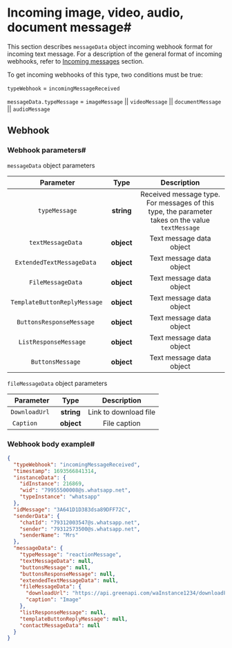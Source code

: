 # Incoming image, video, audio, document message#

This section describes `messageData` object incoming webhook format for incoming text message. For a description of the
general format of incoming webhooks, refer to [Incoming messages](index.md) section.

To get incoming webhooks of this type, two conditions must be true:

`typeWebhook` = `incomingMessageReceived`

`messageData.typeMessage` = `imageMessage` || `videoMessage` || `documentMessage` || `audioMessage`

## Webhook

### Webhook parameters#

`messageData`  object parameters

|         **Parameter**         |  **Type**  |                                         **Description**                                          |
|:-----------------------------:|:----------:|:------------------------------------------------------------------------------------------------:|
|         `typeMessage`         | **string** | Received message type. For messages of this type, the parameter takes on the value `textMessage` |
|      `textMessageData	`       | **object** |                                     Text message data object                                     |
|  `ExtendedTextMessageData	`   | **object** |                                     Text message data object                                     |
|      `FileMessageData	`       | **object** |                                     Text message data object                                     |
| `TemplateButtonReplyMessage	` | **object** |                                     Text message data object                                     |
|   `ButtonsResponseMessage	`   | **object** |                                     Text message data object                                     |
|    `ListResponseMessage	`     | **object** |                                     Text message data object                                     |
|       `ButtonsMessage	`       | **object** |                                     Text message data object                                     |

`fileMessageData` object parameters

| **Parameter**  |  **Type**  |                                        **Description**                                         |
|:--------------:|:----------:|:----------------------------------------------------------------------------------------------:|
| `DownloadUrl ` | **string** |                                     Link to download file                                      |
|   `Caption	`   | **object** |                                          File caption                                          |

### Webhook body example#
```json
{
  "typeWebhook": "incomingMessageReceived",
  "timestamp": 1693566841314,
  "instanceData": {
    "idInstance": 216869,
    "wid": "79955500008@s.whatsapp.net",
    "typeInstance": "whatsapp"
  },
  "idMessage": "3A641D1D383dsa89DFF72C",
  "senderData": {
    "chatId": "79312003547@s.whatsapp.net",
    "sender": "79312573500@s.whatsapp.net",
    "senderName": "Mrs"
  },
  "messageData": {
    "typeMessage": "reactionMessage",
    "textMessageData": null,
    "buttonsMessage": null,
    "buttonsResponseMessage": null,
    "extendedTextMessageData": null,
    "fileMessageData": {
      "downloadUrl": "https://api.greenapi.com/waInstance1234/downloadFile/19136A974392FA8CF584D70DD0E1AEDF",
      "caption": "Image"
    },
    "listResponseMessage": null,
    "templateButtonReplyMessage": null,
    "contactMessageData": null
  }
}
```